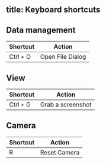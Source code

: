 title: Keyboard shortcuts
----

<style>
table {
  width: 100%;
}
</style>

## Data management

| Shortcut       | Action               |
| -------------- | -------------------- |
| Ctrl + O       | Open File Dialog     |

<!--
| Ctrl + Delete  | Delete active data   |
-->


## View

| Shortcut  | Action            |
| ----------| ----------------- |
| Ctrl + G  | Grab a screenshot |

<!--
| Ctrl + 0  | 3D View           |
| Ctrl + X  | 2D View along X   |
| Ctrl + Y  | 2D View along Y   |
| Ctrl + Z  | 2D View along Z   |

## Slice / Window / Level

| Shortcut                  | Action              |
| ------------------------- | ------------------- |
| Shift + Up arrow          | Increase Window     |
| Shift + Down arrow        | Decrease Window     |
| Shift + Left arrow        | Decrease Level      |
| Shift + Right arrow       | Increase Level      |
| Shift + Alt + Up arrow    | Next Slice          |
| Shift + Alt + Down arrow  | Previous Slice      |
| Shift + Alt + Right arrow | Next Slice          |
| Shift + Alt + Left arrow  | Previous Slice      |

## Layout

| Shortcut     | Action               |
| ------------ | -------------------- |
| Ctrl + Space | Toggle left pane     |
| Ctrl + 1     | One view             |
| Ctrl + 2     | Split view (top)     |
| Ctrl + 3     | Split view (bottom)  |
| Ctrl + 4     | Quad view            |
-->


## Camera

| Shortcut           | Action               |
| ------------------ | -------------------- |
| R                  | Reset Camera         |

<!--
| Alt + Left arrow   | Roll Left            |
| Alt + Right arrow  | Roll right           |
| Alt + X/L          | Reset camera X       |
| Alt + Y/P          | Reset camera Y       |
| Alt + Z/S          | Reset camera Z       |
-->
